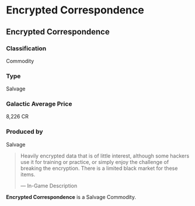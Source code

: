 # Encrypted Correspondence
## Encrypted Correspondence

### Classification

Commodity

### Type

Salvage

### Galactic Average Price

8,226 CR

### Produced by

Salvage

> 
> 
> Heavily encrypted data that is of little interest, although some hackers use it for training or practice, or simply enjoy the challenge of breaking the encryption. There is a limited black market for these items.
> 
> 
> — In-Game Description
> 

**Encrypted Correspondence** is a Salvage Commodity.
